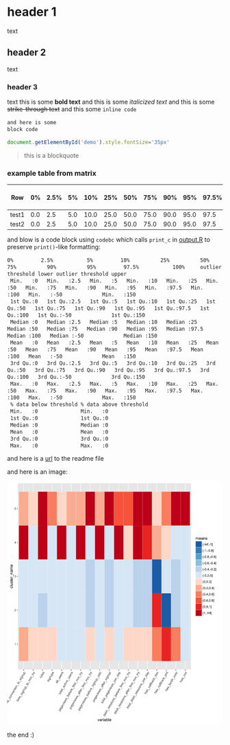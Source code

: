 # header 1
text
## header 2
text
### header 3
text
this is some **bold text** and this is some _italicized text_ and this is some ~~strike-through text~~ and this some `inline code`

```
and here is some
block code
```

```javascript
document.getElementById('demo').style.fontSize='35px'
```

> this is a blockquote

### example table from matrix
Row|0%|2.5%|5%|10%|25%|50%|75%|90%|95%|97.5%|100%|outlier threshold lower|outlier threshold upper|% data below threshold|% data above threshold
---|---|---|---|---|---|---|---|---|---|---|---|---|---|---|---
test1|0.0|2.5|5.0|10.0|25.0|50.0|75.0|90.0|95.0|97.5|100.0|-50.0|150.0|0.0|0.0
test2|0.0|2.5|5.0|10.0|25.0|50.0|75.0|90.0|95.0|97.5|100.0|-50.0|150.0|0.0|0.0

and blow is a code block using `codebc` which calls `print_c` in [output.R](./output.R) to preserve `print()`-like formatting:
```
0%         2.5%           5%         10%          25%          50%          75%          90%          95%         97.5%           100%     outlier threshold lower outlier threshold upper
 Min.   :0   Min.   :2.5   Min.   :5   Min.   :10   Min.   :25   Min.   :50   Min.   :75   Min.   :90   Min.   :95   Min.   :97.5   Min.   :100   Min.   :-50             Min.   :150            
 1st Qu.:0   1st Qu.:2.5   1st Qu.:5   1st Qu.:10   1st Qu.:25   1st Qu.:50   1st Qu.:75   1st Qu.:90   1st Qu.:95   1st Qu.:97.5   1st Qu.:100   1st Qu.:-50             1st Qu.:150            
 Median :0   Median :2.5   Median :5   Median :10   Median :25   Median :50   Median :75   Median :90   Median :95   Median :97.5   Median :100   Median :-50             Median :150            
 Mean   :0   Mean   :2.5   Mean   :5   Mean   :10   Mean   :25   Mean   :50   Mean   :75   Mean   :90   Mean   :95   Mean   :97.5   Mean   :100   Mean   :-50             Mean   :150            
 3rd Qu.:0   3rd Qu.:2.5   3rd Qu.:5   3rd Qu.:10   3rd Qu.:25   3rd Qu.:50   3rd Qu.:75   3rd Qu.:90   3rd Qu.:95   3rd Qu.:97.5   3rd Qu.:100   3rd Qu.:-50             3rd Qu.:150            
 Max.   :0   Max.   :2.5   Max.   :5   Max.   :10   Max.   :25   Max.   :50   Max.   :75   Max.   :90   Max.   :95   Max.   :97.5   Max.   :100   Max.   :-50             Max.   :150            
 % data below threshold % data above threshold
 Min.   :0              Min.   :0             
 1st Qu.:0              1st Qu.:0             
 Median :0              Median :0             
 Mean   :0              Mean   :0             
 3rd Qu.:0              3rd Qu.:0             
 Max.   :0              Max.   :0
```

and here is a [url](../README.md) to the readme file

and here is an image:

![the image](../tests/data/kmeans_non-try_5_clusters_2016-08-29.png)

the end :)
